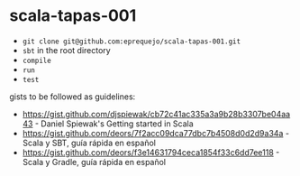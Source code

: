 # scala-tapas-001

* `git clone git@github.com:eprequejo/scala-tapas-001.git`
* `sbt` in the root directory
* `compile`
* `run`
* `test`

gists to be followed as guidelines:

* https://gist.github.com/djspiewak/cb72c41ac335a3a9b28b3307be04aa43 - Daniel Spiewak's Getting started in Scala
* https://gist.github.com/deors/7f2acc09dca77dbc7b4508d0d2d9a34a - Scala y SBT, guía rápida en español
* https://gist.github.com/deors/f3e14631794ceca1854f33c6dd7ee118 - Scala y Gradle, guía rápida en español
